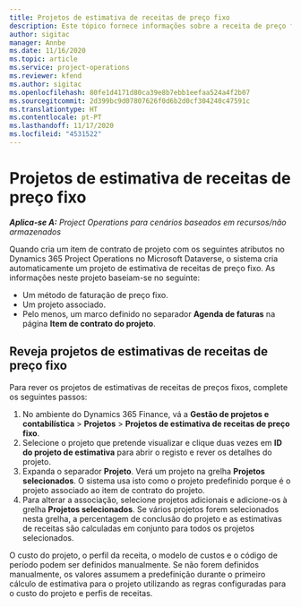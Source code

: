```yaml
---
title: Projetos de estimativa de receitas de preço fixo
description: Este tópico fornece informações sobre a receita de preço fixo em projetos.
author: sigitac
manager: Annbe
ms.date: 11/16/2020
ms.topic: article
ms.service: project-operations
ms.reviewer: kfend
ms.author: sigitac
ms.openlocfilehash: 80fe1d4171d80ca39e8b7ebb1eefaa524a4f2b07
ms.sourcegitcommit: 2d399bc9d07807626f0d6b2d0cf304240c47591c
ms.translationtype: HT
ms.contentlocale: pt-PT
ms.lasthandoff: 11/17/2020
ms.locfileid: "4531522"
---
```

# <a name="fixed-price-revenue-estimate-projects"></a>Projetos de estimativa de receitas de preço fixo 

_**Aplica-se A:** Project Operations para cenários baseados em recursos/não armazenados_

Quando cria um item de contrato de projeto com os seguintes atributos no Dynamics 365 Project Operations no Microsoft Dataverse, o sistema cria automaticamente um projeto de estimativa de receitas de preço fixo. As informações neste projeto baseiam-se no seguinte:

  - Um método de faturação de preço fixo.
  - Um projeto associado.
  - Pelo menos, um marco definido no separador **Agenda de faturas** na página **Item de contrato do projeto**.

## <a name="review-fixed-price-revenue-estimates-projects"></a>Reveja projetos de estimativas de receitas de preço fixo
Para rever os projetos de estimativas de receitas de preços fixos, complete os seguintes passos:

1. No ambiente do Dynamics 365 Finance, vá a **Gestão de projetos e contabilística** > **Projetos** > **Projetos de estimativa de receitas de preço fixo**.
2. Selecione o projeto que pretende visualizar e clique duas vezes em **ID do projeto de estimativa** para abrir o registo e rever os detalhes do projeto.
3. Expanda o separador **Projeto**. Verá um projeto na grelha **Projetos selecionados**. O sistema usa isto como o projeto predefinido porque é o projeto associado ao item de contrato do projeto. 
4. Para alterar a associação, selecione projetos adicionais e adicione-os à grelha **Projetos selecionados**. Se vários projetos forem selecionados nesta grelha, a percentagem de conclusão do projeto e as estimativas de receitas são calculadas em conjunto para todos os projetos selecionados.

  O custo do projeto, o perfil da receita, o modelo de custos e o código de período podem ser definidos manualmente. Se não forem definidos manualmente, os valores assumem a predefinição durante o primeiro cálculo de estimativa para o projeto utilizando as regras configuradas para o custo do projeto e perfis de receitas.

